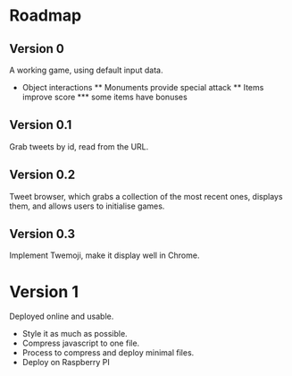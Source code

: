 Roadmap
=======

Version 0
---------

A working game, using default input data.

* Object interactions
** Monuments provide special attack
** Items improve score
*** some items have bonuses


Version 0.1
-----------

Grab tweets by id, read from the URL.

Version 0.2
-----------

Tweet browser, which grabs a collection of the most recent ones,
displays them, and allows users to initialise games.

Version 0.3
-----------

Implement Twemoji, make it display well in Chrome.

Version 1
=========

Deployed online and usable.

* Style it as much as possible.
* Compress javascript to one file.
* Process to compress and deploy minimal files.
* Deploy on Raspberry PI

